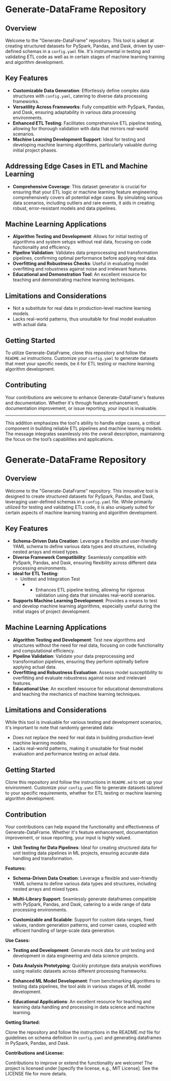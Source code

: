 
# Generate-DataFrame Repository

## Overview
Welcome to the "Generate-DataFrame" repository. This tool is adept at creating structured datasets for PySpark, Pandas, and Dask, driven by user-defined schemas in a `config.yaml` file. It's instrumental in testing and validating ETL code as well as in certain stages of machine learning training and algorithm development.

## Key Features
- **Customizable Data Generation**: Effortlessly define complex data structures with `config.yaml`, catering to diverse data processing frameworks.
- **Versatility Across Frameworks**: Fully compatible with PySpark, Pandas, and Dask, ensuring adaptability in various data processing environments.
- **Enhanced ETL Testing**: Facilitates comprehensive ETL pipeline testing, allowing for thorough validation with data that mirrors real-world scenarios.
- **Machine Learning Development Support**: Ideal for testing and developing machine learning algorithms, particularly valuable during initial project phases.

## Addressing Edge Cases in ETL and Machine Learning
- **Comprehensive Coverage**: This dataset generator is crucial for ensuring that your ETL logic or machine learning feature engineering comprehensively covers all potential edge cases. By simulating various data scenarios, including outliers and rare events, it aids in creating robust, error-resistant models and data pipelines.

## Machine Learning Applications
- **Algorithm Testing and Development**: Allows for initial testing of algorithms and system setups without real data, focusing on code functionality and efficiency.
- **Pipeline Validation**: Validates data preprocessing and transformation pipelines, confirming optimal performance before applying real data.
- **Overfitting and Robustness Checks**: Useful in evaluating model overfitting and robustness against noise and irrelevant features.
- **Educational and Demonstration Tool**: An excellent resource for teaching and demonstrating machine learning techniques.

## Limitations and Considerations
- Not a substitute for real data in production-level machine learning models.
- Lacks real-world patterns, thus unsuitable for final model evaluation with actual data.

## Getting Started
To utilize Generate-DataFrame, clone this repository and follow the `README.md` instructions. Customize your `config.yaml` to generate datasets that meet your specific needs, be it for ETL testing or machine learning algorithm development.

## Contributing
Your contributions are welcome to enhance Generate-DataFrame's features and documentation. Whether it's through feature enhancement, documentation improvement, or issue reporting, your input is invaluable.

---

This addition emphasizes the tool's ability to handle edge cases, a critical component in building reliable ETL pipelines and machine learning models. The message integrates seamlessly into the overall description, maintaining the focus on the tool’s capabilities and applications.

# Generate-DataFrame Repository

## Overview

Welcome to the "Generate-DataFrame" repository. This innovative tool is designed to create structured datasets for PySpark, Pandas, and Dask, leveraging user-defined schemas in a `config.yaml` file. While primarily utilized for testing and validating ETL code, it is also uniquely suited for certain aspects of machine learning training and algorithm development.

## Key Features

- **Schema-Driven Data Creation**: Leverage a flexible and user-friendly YAML schema to define various data types and structures, including nested arrays and mixed types. 
- **Diverse Framework Compatibility**: Seamlessly compatible with PySpark, Pandas, and Dask, ensuring flexibility across different data processing environments.
- **Ideal for ETL Testing**: 
  - Unittest and Integration Test
    - - Enhances ETL pipeline testing, allowing for rigorous validation using data that simulates real-world scenarios.
- **Supports Machine Learning Development**: Provides a means to test and develop machine learning algorithms, especially useful during the initial stages of project development.

## Machine Learning Applications
- **Algorithm Testing and Development**: Test new algorithms and structures without the need for real data, focusing on code functionality and computational efficiency.
- **Pipeline Validation**: Validate your data preprocessing and transformation pipelines, ensuring they perform optimally before applying actual data.
- **Overfitting and Robustness Evaluation**: Assess model susceptibility to overfitting and evaluate robustness against noise and irrelevant features.
- **Educational Use**: An excellent resource for educational demonstrations and teaching the mechanics of machine learning techniques.

## Limitations and Considerations
While this tool is invaluable for various testing and development scenarios, it's important to note that randomly generated data:
- Does not replace the need for real data in building production-level machine learning models.
- Lacks real-world patterns, making it unsuitable for final model evaluation and performance testing on actual data.

## Getting Started
Clone this repository and follow the instructions in `README.md` to set up your environment. Customize your `config.yaml` file to generate datasets tailored to your specific requirements, whether for ETL testing or machine learning algorithm development.

## Contribution
Your contributions can help expand the functionality and effectiveness of Generate-DataFrame. Whether it's feature enhancement, documentation improvement, or issue reporting, your input is highly valued.


- **Unit Testing for Data Pipelines**: Ideal for creating structured data for unit testing data pipelines in ML projects, ensuring accurate data handling and transformation.

**Features:**

- **Schema-Driven Data Creation**: Leverage a flexible and user-friendly YAML schema to define various data types and structures, including nested arrays and mixed types.
  
- **Multi-Library Support**: Seamlessly generate dataframes compatible with PySpark, Pandas, and Dask, catering to a wide range of data processing environments.
  
- **Customizable and Scalable**: Support for custom data ranges, fixed values, random generation patterns, and corner cases, coupled with efficient handling of large-scale data generation.

**Use Cases:**
- **Testing and Development**: Generate mock data for unit testing and development in data engineering and data science projects.
- **Data Analysis Prototyping**: Quickly prototype data analysis workflows using realistic datasets across different processing frameworks.
- **Enhanced ML Model Development**: From benchmarking algorithms to testing data pipelines, the tool aids in various stages of ML model development.
  
- **Educational Applications**: An excellent resource for teaching and learning data handling and processing in data science and machine learning.

**Getting Started:**

Clone the repository and follow the instructions in the README.md file for guidelines on schema definition in `config.yaml` and generating dataframes in PySpark, Pandas, and Dask.

**Contributions and License:**

Contributions to improve or extend the functionality are welcome! The project is licensed under [specify the license, e.g., MIT License]. See the LICENSE file for more details.
